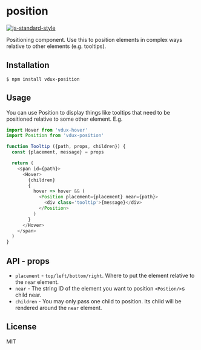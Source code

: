 
# position

[![js-standard-style](https://img.shields.io/badge/code%20style-standard-brightgreen.svg?style=flat)](https://github.com/feross/standard)

Positioning component. Use this to position elements in complex ways relative to other elements (e.g. tooltips).

## Installation

    $ npm install vdux-position

## Usage

You can use Position to display things like tooltips that need to be positioned relative to some other element. E.g.

```javascript
import Hover from 'vdux-hover'
import Position from 'vdux-position'

function Tooltip ({path, props, children}) {
  const {placement, message} = props

  return (
    <span id={path}>
      <Hover>
        {children}
        {
          hover => hover && (
            <Position placement={placement} near={path}>
              <div class='tooltip'>{message}</div>
            </Position>
          )
        }
      </Hover>
    </span>
  )
}
```

## API - props

  * `placement` - `top/left/bottom/right`. Where to put the element relative to the `near` element.
  * `near` - The string ID of the element you want to position `<Postion/>`s child near.
  * `children` - You may only pass one child to position. Its child will be rendered around the `near` element.

## License

MIT
